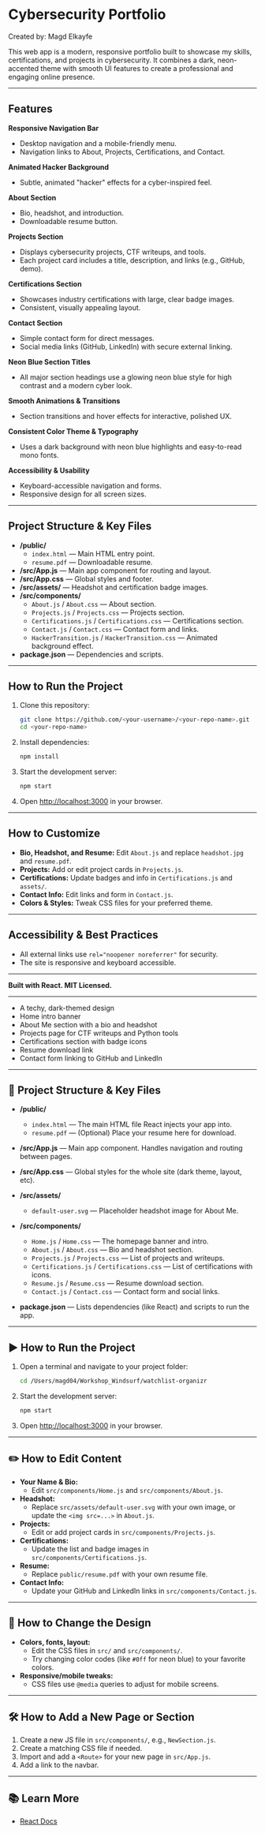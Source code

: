 # Cybersecurity Portfolio
Created by: Magd Elkayfe

This web app is a modern, responsive portfolio built to showcase my skills, certifications, and projects in cybersecurity. It combines a dark, neon-accented theme with smooth UI features to create a professional and engaging online presence.

---

## Features

**Responsive Navigation Bar**
- Desktop navigation and a mobile-friendly menu.
- Navigation links to About, Projects, Certifications, and Contact.

**Animated Hacker Background**
- Subtle, animated "hacker" effects for a cyber-inspired feel.

**About Section**
- Bio, headshot, and introduction.
- Downloadable resume button.

**Projects Section**
- Displays cybersecurity projects, CTF writeups, and tools.
- Each project card includes a title, description, and links (e.g., GitHub, demo).

**Certifications Section**
- Showcases industry certifications with large, clear badge images.
- Consistent, visually appealing layout.

**Contact Section**
- Simple contact form for direct messages.
- Social media links (GitHub, LinkedIn) with secure external linking.

**Neon Blue Section Titles**
- All major section headings use a glowing neon blue style for high contrast and a modern cyber look.

**Smooth Animations & Transitions**
- Section transitions and hover effects for interactive, polished UX.

**Consistent Color Theme & Typography**
- Uses a dark background with neon blue highlights and easy-to-read mono fonts.

**Accessibility & Usability**
- Keyboard-accessible navigation and forms.
- Responsive design for all screen sizes.

---

## Project Structure & Key Files

- **/public/**
  - `index.html` — Main HTML entry point.
  - `resume.pdf` — Downloadable resume.
- **/src/App.js** — Main app component for routing and layout.
- **/src/App.css** — Global styles and footer.
- **/src/assets/** — Headshot and certification badge images.
- **/src/components/**
  - `About.js` / `About.css` — About section.
  - `Projects.js` / `Projects.css` — Projects section.
  - `Certifications.js` / `Certifications.css` — Certifications section.
  - `Contact.js` / `Contact.css` — Contact form and links.
  - `HackerTransition.js` / `HackerTransition.css` — Animated background effect.
- **package.json** — Dependencies and scripts.

---

## How to Run the Project
1. Clone this repository:
   ```sh
   git clone https://github.com/<your-username>/<your-repo-name>.git
   cd <your-repo-name>
   ```
2. Install dependencies:
   ```sh
   npm install
   ```
3. Start the development server:
   ```sh
   npm start
   ```
4. Open [http://localhost:3000](http://localhost:3000) in your browser.

---

## How to Customize
- **Bio, Headshot, and Resume:** Edit `About.js` and replace `headshot.jpg` and `resume.pdf`.
- **Projects:** Add or edit project cards in `Projects.js`.
- **Certifications:** Update badges and info in `Certifications.js` and `assets/`.
- **Contact Info:** Edit links and form in `Contact.js`.
- **Colors & Styles:** Tweak CSS files for your preferred theme.

---

## Accessibility & Best Practices
- All external links use `rel="noopener noreferrer"` for security.
- The site is responsive and keyboard accessible.

---

**Built with React. MIT Licensed.**

---

- A techy, dark-themed design
- Home intro banner
- About Me section with a bio and headshot
- Projects page for CTF writeups and Python tools
- Certifications section with badge icons
- Resume download link
- Contact form linking to GitHub and LinkedIn

---

## 📁 Project Structure & Key Files

- **/public/**
  - `index.html` — The main HTML file React injects your app into.
  - `resume.pdf` — (Optional) Place your resume here for download.

- **/src/App.js** — Main app component. Handles navigation and routing between pages.
- **/src/App.css** — Global styles for the whole site (dark theme, layout, etc).
- **/src/assets/**
  - `default-user.svg` — Placeholder headshot image for About Me.
- **/src/components/**
  - `Home.js` / `Home.css` — The homepage banner and intro.
  - `About.js` / `About.css` — Bio and headshot section.
  - `Projects.js` / `Projects.css` — List of projects and writeups.
  - `Certifications.js` / `Certifications.css` — List of certifications with icons.
  - `Resume.js` / `Resume.css` — Resume download section.
  - `Contact.js` / `Contact.css` — Contact form and social links.

- **package.json** — Lists dependencies (like React) and scripts to run the app.

---

## ▶️ How to Run the Project
1. Open a terminal and navigate to your project folder:
   ```sh
   cd /Users/magd04/Workshop_Windsurf/watchlist-organizr
   ```
2. Start the development server:
   ```sh
   npm start
   ```
3. Open [http://localhost:3000](http://localhost:3000) in your browser.

---

## ✏️ How to Edit Content

- **Your Name & Bio:**
  - Edit `src/components/Home.js` and `src/components/About.js`.
- **Headshot:**
  - Replace `src/assets/default-user.svg` with your own image, or update the `<img src=...>` in `About.js`.
- **Projects:**
  - Edit or add project cards in `src/components/Projects.js`.
- **Certifications:**
  - Update the list and badge images in `src/components/Certifications.js`.
- **Resume:**
  - Replace `public/resume.pdf` with your own resume file.
- **Contact Info:**
  - Update your GitHub and LinkedIn links in `src/components/Contact.js`.

---

## 🎨 How to Change the Design
- **Colors, fonts, layout:**
  - Edit the CSS files in `src/` and `src/components/`.
  - Try changing color codes (like `#0ff` for neon blue) to your favorite colors.
- **Responsive/mobile tweaks:**
  - CSS files use `@media` queries to adjust for mobile screens.

---

## 🛠️ How to Add a New Page or Section
1. Create a new JS file in `src/components/`, e.g., `NewSection.js`.
2. Create a matching CSS file if needed.
3. Import and add a `<Route>` for your new page in `src/App.js`.
4. Add a link to the navbar.

---

## 📚 Learn More
- [React Docs](https://react.dev/learn)
